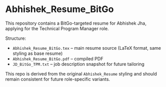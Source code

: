 # Abhishek_Resume_BitGo

This repository contains a BitGo-targeted resume for Abhishek Jha, applying for the Technical Program Manager role.

Structure:
- `Abhishek_Resume_BitGo.tex` – main resume source (LaTeX format, same styling as base resume)
- `Abhishek_Resume_BitGo.pdf` – compiled PDF
- `JD_BitGo_TPM.txt` – job description snapshot for future tailoring

This repo is derived from the original `Abhishek_Resume` styling and should remain consistent for future role-specific variants.
